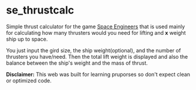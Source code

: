 # se_thrustcalc
Simple thrust calculator for the game [Space Engineers](https://store.steampowered.com/app/244850/Space_Engineers/) that is used mainly for calculating how many thrusters would you need for lifting and **x** weight ship up to space. 

You just input the gird size, the ship weight(optional), and the number of thrusters you have/need. Then the total lift weight is displayed and also the balance between the ship's weight and the mass of thrust.

**Disclaimer:** This web was built for learning pruporses so don't expect clean or optimized code. 
